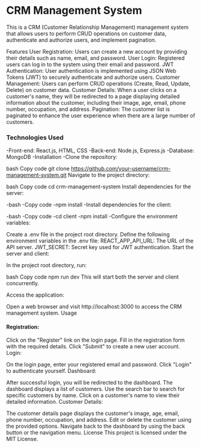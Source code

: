 <h1>CRM Management System</h1>
This is a CRM (Customer Relationship Management) management system that allows users to perform CRUD operations on customer data, authenticate and authorize users, and implement pagination.

Features
User Registration: Users can create a new account by providing their details such as name, email, and password.
User Login: Registered users can log in to the system using their email and password.
JWT Authentication: User authentication is implemented using JSON Web Tokens (JWT) to securely authenticate and authorize users.
Customer Management: Users can perform CRUD operations (Create, Read, Update, Delete) on customer data.
Customer Details: When a user clicks on a customer's name, they will be redirected to a page displaying detailed information about the customer, including their image, age, email, phone number, occupation, and address.
Pagination: The customer list is paginated to enhance the user experience when there are a large number of customers.

<h3>Technologies Used</h3>
-Front-end: React.js, HTML, CSS
-Back-end: Node.js, Express.js
-Database: MongoDB
-Installation
-Clone the repository:

bash
Copy code
git clone https://github.com/your-username/crm-management-system.git
Navigate to the project directory:

bash
Copy code
cd crm-management-system
Install dependencies for the server:

-bash
-Copy code
-npm install
-Install dependencies for the client:

-bash
-Copy code
-cd client
-npm install
-Configure the environment variables:

Create a .env file in the project root directory.
Define the following environment variables in the .env file:
REACT_APP_API_URL: The URL of the API server.
JWT_SECRET: Secret key used for JWT authentication.
Start the server and client:

In the project root directory, run:

bash
Copy code
npm run dev
This will start both the server and client concurrently.

Access the application:

Open a web browser and visit http://localhost:3000 to access the CRM management system.
Usage
<h4>Registration:</h4>
Click on the "Register" link on the login page.
Fill in the registration form with the required details.
Click "Submit" to create a new user account.
Login:

On the login page, enter your registered email and password.
Click "Login" to authenticate yourself.
Dashboard:

After successful login, you will be redirected to the dashboard.
The dashboard displays a list of customers.
Use the search bar to search for specific customers by name.
Click on a customer's name to view their detailed information.
Customer Details:

The customer details page displays the customer's image, age, email, phone number, occupation, and address.
Edit or delete the customer using the provided options.
Navigate back to the dashboard by using the back button or the navigation menu.
License
This project is licensed under the MIT License.

